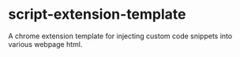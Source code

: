# script-extension-template
A chrome extension template for injecting custom code snippets into various webpage html.
